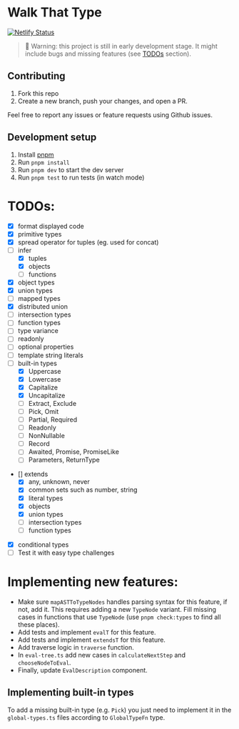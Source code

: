 # Walk That Type

[![Netlify Status](https://api.netlify.com/api/v1/badges/a9f2c2f3-0a4c-4429-949f-beb6225c7171/deploy-status)](https://app.netlify.com/sites/walk-that-type/deploys)

> 🚧 Warning: this project is still in early development stage. It might include bugs and missing features (see [TODOs](#todos) section).

## Contributing

1. Fork this repo
2. Create a new branch, push your changes, and open a PR.

Feel free to report any issues or feature requests using Github issues.

## Development setup

1. Install [pnpm](https://pnpm.js.org/en/installation)
2. Run `pnpm install`
3. Run `pnpm dev` to start the dev server
4. Run `pnpm test` to run tests (in watch mode)

# TODOs:

- [x] format displayed code
- [x] primitive types
- [x] spread operator for tuples (eg. used for concat)
- [ ] infer
  - [x] tuples
  - [x] objects
  - [ ] functions
- [x] object types
- [x] union types
- [ ] mapped types
- [x] distributed union
- [ ] intersection types
- [ ] function types
- [ ] type variance
- [ ] readonly
- [ ] optional properties
- [ ] template string literals
- [ ] built-in types
  - [x] Uppercase
  - [x] Lowercase
  - [x] Capitalize
  - [x] Uncapitalize
  - [ ] Extract, Exclude
  - [ ] Pick, Omit
  - [ ] Partial, Required
  - [ ] Readonly
  - [ ] NonNullable
  - [ ] Record
  - [ ] Awaited, Promise, PromiseLike
  - [ ] Parameters, ReturnType
- [] extends
  - [x] any, unknown, never
  - [x] common sets such as number, string
  - [x] literal types
  - [x] objects
  - [x] union types
  - [ ] intersection types
  - [ ] function types
- [x] conditional types
- [ ] Test it with easy type challenges

# Implementing new features:

- Make sure `mapASTToTypeNodes` handles parsing syntax for this feature, if not, add it. This
  requires adding a new `TypeNode` variant. Fill missing cases in functions that use `TypeNode` (use
  `pnpm check:types` to find all these places).
- Add tests and implement `evalT` for this feature.
- Add tests and implement `extendsT` for this feature.
- Add traverse logic in `traverse` function.
- In `eval-tree.ts` add new cases in `calculateNextStep` and `chooseNodeToEval`.
- Finally, update `EvalDescription` component.

## Implementing built-in types

To add a missing built-in type (e.g. `Pick`) you just need to implement it in the `global-types.ts` files according to `GlobalTypeFn` type.
